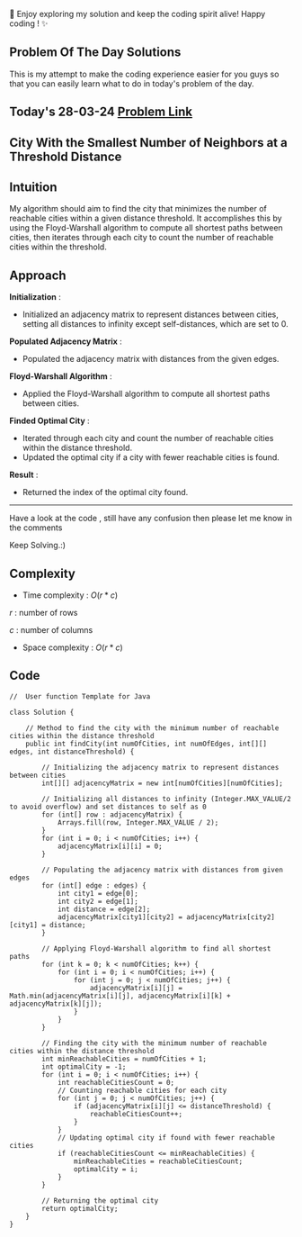 🚀 Enjoy exploring my solution and keep the coding spirit alive! Happy coding ! ✨

## Problem Of The Day Solutions

This is my attempt to make the coding experience easier for you guys so that you can easily learn what to do in today's problem of the day.

## Today's 28-03-24 [Problem Link](https://www.geeksforgeeks.org/problems/city-with-the-smallest-number-of-neighbors-at-a-threshold-distance/1)
## City With the Smallest Number of Neighbors at a Threshold Distance

## Intuition
My algorithm should aim to find the city that minimizes the number of reachable cities within a given distance threshold. It accomplishes this by using the Floyd-Warshall algorithm to compute all shortest paths between cities, then iterates through each city to count the number of reachable cities within the threshold.

## Approach

**Initialization** :
   - Initialized an adjacency matrix to represent distances between cities, setting all distances to infinity except self-distances, which are set to 0.

**Populated Adjacency Matrix** :
   - Populated the adjacency matrix with distances from the given edges.

**Floyd-Warshall Algorithm** :
   - Applied the Floyd-Warshall algorithm to compute all shortest paths between cities.

**Finded Optimal City** :
   - Iterated through each city and count the number of reachable cities within the distance threshold.
   - Updated the optimal city if a city with fewer reachable cities is found.

**Result** :
   - Returned the index of the optimal city found.

---
Have a look at the code , still have any confusion then please let me know in the comments

Keep Solving.:)

## Complexity
- Time complexity : $O( r*c )$
<!-- Add your time complexity here, e.g. $$O())$$ -->
$r$ : number of rows

$c$ : number of columns
- Space complexity : $O( r*c )$
<!-- Add your space complexity here, e.g. $$O(n)$$ -->

## Code

```
//  User function Template for Java

class Solution {
    
    // Method to find the city with the minimum number of reachable cities within the distance threshold
    public int findCity(int numOfCities, int numOfEdges, int[][] edges, int distanceThreshold) {
      
        // Initializing the adjacency matrix to represent distances between cities
        int[][] adjacencyMatrix = new int[numOfCities][numOfCities];
        
        // Initializing all distances to infinity (Integer.MAX_VALUE/2 to avoid overflow) and set distances to self as 0
        for (int[] row : adjacencyMatrix) {
            Arrays.fill(row, Integer.MAX_VALUE / 2);
        }
        for (int i = 0; i < numOfCities; i++) {
            adjacencyMatrix[i][i] = 0;
        }
        
        // Populating the adjacency matrix with distances from given edges
        for (int[] edge : edges) {
            int city1 = edge[0];
            int city2 = edge[1];
            int distance = edge[2];
            adjacencyMatrix[city1][city2] = adjacencyMatrix[city2][city1] = distance;
        }
        
        // Applying Floyd-Warshall algorithm to find all shortest paths
        for (int k = 0; k < numOfCities; k++) {
            for (int i = 0; i < numOfCities; i++) {
                for (int j = 0; j < numOfCities; j++) {
                    adjacencyMatrix[i][j] = Math.min(adjacencyMatrix[i][j], adjacencyMatrix[i][k] + adjacencyMatrix[k][j]);
                }
            }
        }
        
        // Finding the city with the minimum number of reachable cities within the distance threshold
        int minReachableCities = numOfCities + 1;
        int optimalCity = -1;
        for (int i = 0; i < numOfCities; i++) {
            int reachableCitiesCount = 0;
            // Counting reachable cities for each city
            for (int j = 0; j < numOfCities; j++) {
                if (adjacencyMatrix[i][j] <= distanceThreshold) {
                    reachableCitiesCount++;
                }
            }
            // Updating optimal city if found with fewer reachable cities
            if (reachableCitiesCount <= minReachableCities) {
                minReachableCities = reachableCitiesCount;
                optimalCity = i;
            }
        }
        
        // Returning the optimal city
        return optimalCity;
    }
}      
```